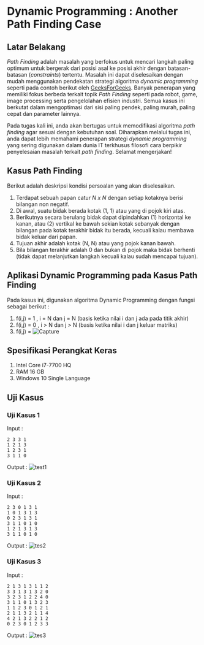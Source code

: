 # Dynamic Programming : Another Path Finding Case

## Latar Belakang
*Path Finding* adalah masalah yang berfokus untuk mencari langkah paling optimum untuk bergerak dari posisi asal ke posisi akhir dengan batasan-batasan (*constraints*) tertentu. Masalah ini dapat diselesaikan dengan mudah menggunakan pendekatan strategi algoritma *dynamic programming* seperti pada contoh berikut oleh  [GeeksForGeeks](https://www.geeksforgeeks.org/min-cost-path-dp-6/). Banyak penerapan yang memiliki fokus berbeda terkait topik *Path Finding* seperti pada robot, game, image processing serta pengelolahan efisien industri. Semua kasus ini berkutat dalam mengoptimasi dari sisi paling pendek, paling murah, paling cepat dan parameter lainnya. 

Pada tugas kali ini, anda akan bertugas untuk memodifikasi algoritma *path finding* agar sesuai dengan kebutuhan soal. Diharapkan melalui tugas ini, anda dapat lebih memahami penerapan strategi *dynamic programming* yang sering digunakan dalam dunia IT terkhusus filosofi cara berpikir penyelesaian masalah terkait *path finding*. Selamat mengerjakan!

## Kasus Path Finding
Berikut adalah deskripsi kondisi persoalan yang akan diselesaikan.
1. Terdapat sebuah papan catur *N x N* dengan setiap kotaknya berisi bilangan non negatif.
2. Di awal, suatu bidak berada kotak (1, 1) atau yang di pojok kiri atas.
3. Berikutnya secara berulang bidak dapat dipindahkan (1) horizontal ke kanan, atau (2) vertikal ke bawah sekian kotak sebanyak dengan bilangan pada kotak terakhir bidak itu berada, kecuali kalau membawa bidak keluar dari papan.
4. Tujuan akhir adalah kotak (N, N) atau yang pojok kanan bawah.
5. Bila bilangan terakhir adalah 0 dan bukan di pojok maka bidak berhenti (tidak dapat melanjutkan langkah kecuali kalau sudah mencapai tujuan).

## Aplikasi Dynamic Programming pada Kasus Path Finding
Pada kasus ini, digunakan algoritma Dynamic Programming dengan fungsi sebagai berikut :

1. f(i,j) = 1 , i = N dan j = N (basis ketika nilai i dan j ada pada titik akhir)
2. f(i,j) = 0 , i > N dan j > N (basis ketika nilai i dan j keluar matriks)
3. f(i,j) = ![Capture](https://user-images.githubusercontent.com/38171936/57958286-9744cf80-7929-11e9-8126-56087fbf340a.JPG)

## Spesifikasi Perangkat Keras
1. Intel Core i7-7700 HQ
2. RAM 16 GB
3. Windows 10 Single Language

## Uji Kasus

### Uji Kasus 1
Input :
```
2 3 3 1
1 2 1 3
1 2 3 1
3 1 1 0
```

Output : ![test1](https://user-images.githubusercontent.com/38171936/57958741-07078a00-792b-11e9-895d-e6f420d4ac21.JPG)

### Uji Kasus 2
Input :
```
2 3 0 1 3 1
1 0 1 3 1 3
0 2 3 1 3 1
3 1 1 0 1 0
1 2 1 3 1 3
3 1 1 0 1 0
```

Output : ![tes2](https://user-images.githubusercontent.com/38171936/57958744-0e2e9800-792b-11e9-8fdb-0277dd8da95f.JPG)

### Uji Kasus 3
Input :
```
2 1 3 1 3 1 1 2
3 3 1 3 1 3 2 0
3 2 3 1 2 2 4 0
3 1 1 0 1 3 2 3
1 1 2 3 0 1 2 1
2 1 1 3 2 1 1 4
4 2 1 3 2 2 1 2
0 2 3 0 1 2 3 3
```

Output : ![tes3](https://user-images.githubusercontent.com/38171936/57958751-138be280-792b-11e9-8410-54f4ed80b1b8.JPG)
